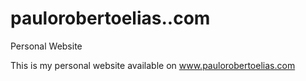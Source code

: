 # paulorobertoelias..com
Personal Website

This is my personal website available on www.paulorobertoelias.com
